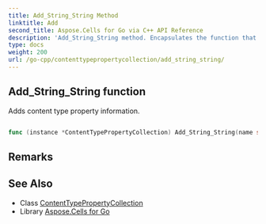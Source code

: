 ```yaml
---
title: Add_String_String Method 
linktitle: Add
second_title: Aspose.Cells for Go via C++ API Reference
description: 'Add_String_String method. Encapsulates the function that represents add in Go.'
type: docs
weight: 200
url: /go-cpp/contenttypepropertycollection/add_string_string/
---
```


## Add_String_String function

Adds content type property information.

```go

func (instance *ContentTypePropertyCollection) Add_String_String(name string, value string)  (int32,  error) 

```

## Remarks


## See Also

* Class [ContentTypePropertyCollection](../)
* Library [Aspose.Cells for Go](../../)
